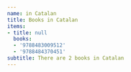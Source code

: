 ```yaml
---
name: in Catalan
title: Books in Catalan
items:
- title: null
  books:
  - '9788483009512'
  - '9788484370451'
subtitle: There are 2 books in Catalan
---
```


